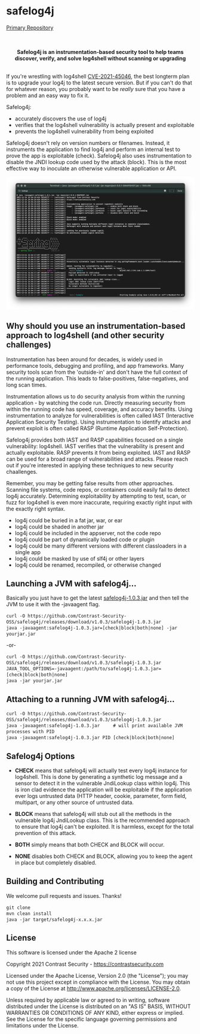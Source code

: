 # safelog4j
[Primary Repository](https://github.com/Contrast-Security-OSS/safelog4j)
<p align="center"><b>
<br>
<br>
Safelog4j is an instrumentation-based security tool to help teams<br>
discover, verify, and solve log4shell without scanning or upgrading
<br>
<br>
</b></p>

If you're wrestling with log4shell [CVE-2021-45046](https://cve.mitre.org/cgi-bin/cvename.cgi?name=CVE-2021-45046), the best longterm plan is to upgrade your log4j to the latest secure version.  But if you can't do that for whatever reason, you probably want to be *really* sure that you have a problem and an easy way to fix it.

Safelog4j:
* accurately discovers the use of log4j
* verifies that the log4shell vulnerability is actually present and exploitable
* prevents the log4shell vulnerability from being exploited

Safelog4j doesn't rely on version numbers or filenames. Instead, it instruments the application to find log4j and perform an internal test to prove the app is exploitable (check). Safelog4j also uses instrumentation to disable the JNDI lookup code used by the attack (block). This is the most effective way to inoculate an otherwise vulnerable application or API.

![safelog4j-screenshot](https://github.com/Contrast-Security-OSS/safelog4j/blob/main/resources/safelog4j-screenshot.png?raw=true)


## Why should you use an instrumentation-based approach to log4shell (and other security challenges)

Instrumentation has been around for decades, is widely used in performance tools, debugging and profiling, and app frameworks. Many security tools scan from the 'outside-in' and don't have the full context of the running application.  This leads to false-positives, false-negatives, and long scan times.

Instrumentation allows us to do security analysis from within the running application - by watching the code run.  Directly measuring security from within the running code has speed, coverage, and accuracy benefits.  Using instrumentation to analyze for vulnerabilities is often called IAST (Interactive Application Security Testing). Using instrumentation to identify attacks and prevent exploit is often called RASP (Runtime Application Self-Protection).

Safelog4j provides both IAST and RASP capabilities focused on a single vulnerability: log4shell. IAST verifies that the vulnerability is present and actually exploitable.  RASP prevents it from being exploited.  IAST and RASP can be used for a broad range of vulnerabilities and attacks.  Please reach out if you're interested in applying these techniques to new security chaallenges.

Remember, you may be getting false results from other approaches. Scanning file systems, code repos, or containers could easily fail to detect log4j accurately. Determining exploitability by attempting to test, scan, or fuzz for log4shell is even more inaccurate, requiring exactly right input with the exactly right syntax.

* log4j could be buried in a fat jar, war, or ear
* log4j could be shaded in another jar
* log4j could be included in the appserver, not the code repo
* log4j could be part of dynamically loaded code or plugin
* log4j could be many different versions with different classloaders in a single app
* log4j could be masked by use of slf4j or other layers
* log4j could be renamed, recompiled, or otherwise changed


## Launching a JVM with safelog4j...

Basically you just have to get the latest [safelog4j-1.0.3.jar](https://github.com/Contrast-Security-OSS/safelog4j/releases/download/v1.0.3/safelog4j-1.0.3.jar) and then tell the JVM to use it with the -javaagent flag.

  ```shell
  curl -O https://github.com/Contrast-Security-OSS/safelog4j/releases/download/v1.0.3/safelog4j-1.0.3.jar
  java -javaagent:safelog4j-1.0.3.jar=[check|block|both|none] -jar yourjar.jar
  ```
  -or-
  ```
  curl -O https://github.com/Contrast-Security-OSS/safelog4j/releases/download/v1.0.3/safelog4j-1.0.3.jar
  JAVA_TOOL_OPTIONS=-javaagent:/path/to/safelog4j-1.0.3.jar=[check|block|both|none]
  java -jar yourjar.jar
  ```

## Attaching to a running JVM with safelog4j...

  ```shell
  curl -O https://github.com/Contrast-Security-OSS/safelog4j/releases/download/v1.0.3/safelog4j-1.0.3.jar
  java -javaagent:safelog4j-1.0.3.jar     # will print available JVM processes with PID
  java -javaagent:safelog4j-1.0.3.jar PID [check|block|both|none]
  ```


## Safelog4j Options

* **CHECK** means that safelog4j will actually test every log4j instance for log4shell. This is done by generating a synthetic log message and a sensor to detect it in the vulnerable JndiLookup class within log4j. This is iron clad evidence the application will be exploitable if the application ever logs untrusted data (HTTP header, cookie, parameter, form field, multipart, or any other source of untrusted data.

* **BLOCK** means that safelog4j will stub out all the methods in the vulnerable log4j JndiLookup class.  This is the recommended approach to ensure that log4j can't be exploited. It is harmless, except for the total prevention of this attack.

* **BOTH** simply means that both CHECK and BLOCK will occur.

* **NONE** disables both CHECK and BLOCK, allowing you to keep the agent in place but completely disabled.


## Building and Contributing

We welcome pull requests and issues. Thanks!

   ```shell
   git clone 
   mvn clean install
   java -jar target/safelog4j-x.x.x.jar
   ``` 


## License

This software is licensed under the Apache 2 license

Copyright 2021 Contrast Security - https://contrastsecurity.com

Licensed under the Apache License, Version 2.0 (the "License"); you may not use this project except in compliance with the License. You may obtain a copy of the License at http://www.apache.org/licenses/LICENSE-2.0.

Unless required by applicable law or agreed to in writing, software distributed under the License is distributed on an "AS IS" BASIS, WITHOUT WARRANTIES OR CONDITIONS OF ANY KIND, either express or implied. See the License for the specific language governing permissions and limitations under the License.
